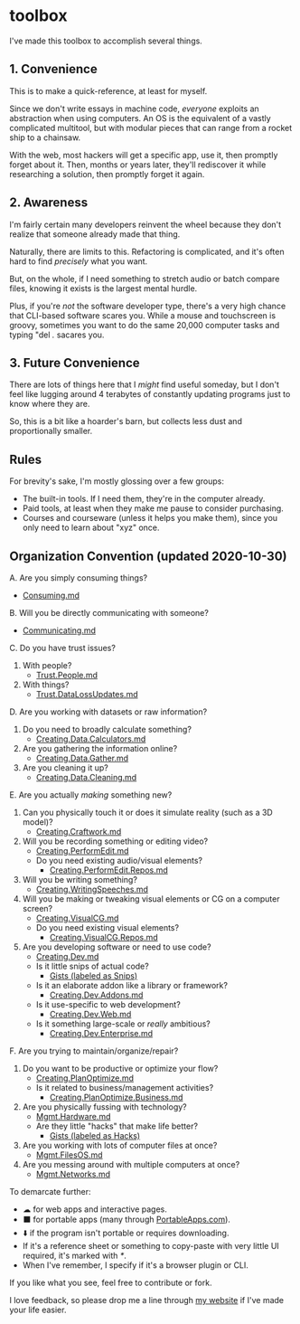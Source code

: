 # toolbox

I've made this toolbox to accomplish several things.

## 1. Convenience

This is to make a quick-reference, at least for myself.

Since we don't write essays in machine code, _everyone_ exploits an abstraction when using computers. An OS is the equivalent of a vastly complicated multitool, but with modular pieces that can range from a rocket ship to a chainsaw.

With the web, most hackers will get a specific app, use it, then promptly forget about it. Then, months or years later, they'll rediscover it while researching a solution, then promptly forget it again.

## 2. Awareness

I'm fairly certain many developers reinvent the wheel because they don't realize that someone already made that thing.

Naturally, there are limits to this. Refactoring is complicated, and it's often hard to find *precisely* what you want.

But, on the whole, if I need something to stretch audio or batch compare files, knowing it exists is the largest mental hurdle.

Plus, if you're _not_ the software developer type, there's a very high chance that CLI-based software scares you. While a mouse and touchscreen is groovy, sometimes you want to do the same 20,000 computer tasks and typing "del _*.*_ sacares you.

## 3. Future Convenience

There are lots of things here that I _might_ find useful someday, but I don't feel like lugging around 4 terabytes of constantly updating programs just to know where they are.

So, this is a bit like a hoarder's barn, but collects less dust and proportionally smaller.

## Rules

For brevity's sake, I'm mostly glossing over a few groups:

* The built-in tools. If I need them, they're in the computer already.
* Paid tools, at least when they make me pause to consider purchasing.
* Courses and courseware (unless it helps you make them), since you only need to learn about "xyz" once.

## Organization Convention (updated 2020-10-30)

A. Are you simply consuming things?

* [Consuming.md](https://github.com/PhilosAccounting/toolbox/blob/master/consuming.md)

B. Will you be directly communicating with someone?

* [Communicating.md](https://github.com/PhilosAccounting/toolbox/blob/master/Communicating.md)

C. Do you have trust issues?

1. With people?
   * [Trust.People.md](https://github.com/PhilosAccounting/toolbox/blob/master/Trust.People.md)
2. With things?
   * [Trust.DataLossUpdates.md](https://github.com/PhilosAccounting/toolbox/blob/master/Trust.DataLossUpdates.md)

D. Are you working with datasets or raw information?

1. Do you need to broadly calculate something?
   * [Creating.Data.Calculators.md](https://github.com/PhilosAccounting/toolbox/blob/master/Creating.Data.Calculators.md)
2. Are you gathering the information online?
   * [Creating.Data.Gather.md](https://github.com/PhilosAccounting/toolbox/blob/master/Creating.Data.Gather.md)
3. Are you cleaning it up?
   * [Creating.Data.Cleaning.md](https://github.com/PhilosAccounting/toolbox/blob/master/Creating.Data.Cleaning.md)

E. Are you actually *making* something new?

1. Can you physically touch it or does it simulate reality (such as a 3D model)?
   * [Creating.Craftwork.md](https://github.com/PhilosAccounting/toolbox/blob/master/Creating.Craftwork.md)
2. Will you be recording something or editing video?
   * [Creating.PerformEdit.md](https://github.com/PhilosAccounting/toolbox/blob/master/Creating.PerformEdit.md)
   * Do you need existing audio/visual elements?
      * [Creating.PerformEdit.Repos.md](https://github.com/PhilosAccounting/toolbox/blob/master/Creating.PerformEdit.Repos.md)
3. Will you be writing something?
   * [Creating.WritingSpeeches.md](https://github.com/PhilosAccounting/toolbox/blob/master/Creating.WritingSpeeches.md)
4. Will you be making or tweaking visual elements or CG on a computer screen?
   * [Creating.VisualCG.md](https://github.com/PhilosAccounting/toolbox/blob/master/Creating.VisualCG.md)
   * Do you need existing visual elements?
      * [Creating.VisualCG.Repos.md](https://github.com/PhilosAccounting/toolbox/blob/master/Creating.VisualCG.Repos.md)
5. Are you developing software or need to use code?
   * [Creating.Dev.md](https://github.com/PhilosAccounting/toolbox/blob/master/Creating.Dev.md)
   * Is it little snips of actual code?
      * [Gists (labeled as Snips)](https://gist.github.com/PhilosAccounting)
   * Is it an elaborate addon like a library or framework?
      * [Creating.Dev.Addons.md](https://github.com/PhilosAccounting/toolbox/blob/master/Creating.Dev.Addons.md)
   * Is it use-specific to web development?
      * [Creating.Dev.Web.md](https://github.com/PhilosAccounting/toolbox/blob/master/Creating.Dev.Web.md)
   * Is it something large-scale or *really* ambitious?
      * [Creating.Dev.Enterprise.md](https://github.com/PhilosAccounting/toolbox/blob/master/Creating.Dev.Enterprise.md)

F. Are you trying to maintain/organize/repair?

1. Do you want to be productive or optimize your flow?
   * [Creating.PlanOptimize.md](https://github.com/PhilosAccounting/toolbox/blob/master/Creating.PlanOptimize.md)
   * Is it related to business/management activities?
      * [Creating.PlanOptimize.Business.md](https://github.com/PhilosAccounting/toolbox/blob/master/Creating.PlanOptimize.Business.md)
2. Are you physically fussing with technology?
   * [Mgmt.Hardware.md](https://github.com/PhilosAccounting/toolbox/blob/master/Mgmt.Hardware.md)
   * Are they little "hacks" that make life better?
      * [Gists (labeled as Hacks)](https://gist.github.com/PhilosAccounting)
3. Are you working with lots of computer files at once?
   * [Mgmt.FilesOS.md](https://github.com/PhilosAccounting/toolbox/blob/master/Mgmt.FilesOS.md)
4. Are you messing around with multiple computers at once?
   * [Mgmt.Networks.md](https://github.com/PhilosAccounting/toolbox/blob/master/Mgmt.Networks.md)

To demarcate further:

* ☁ for web apps and interactive pages.
* ⬛ for portable apps (many through [PortableApps.com](https://portableapps.com/)).
* ⬇️ if the program isn't portable or requires downloading.
* If it's a reference sheet or something to copy-paste with very little UI required, it's marked with _*_.
* When I've remember, I specify if it's a browser plugin or CLI.

If you like what you see, feel free to contribute or fork.

I love feedback, so please drop me a line through [my website](https://stucky.tech) if I've made your life easier.
